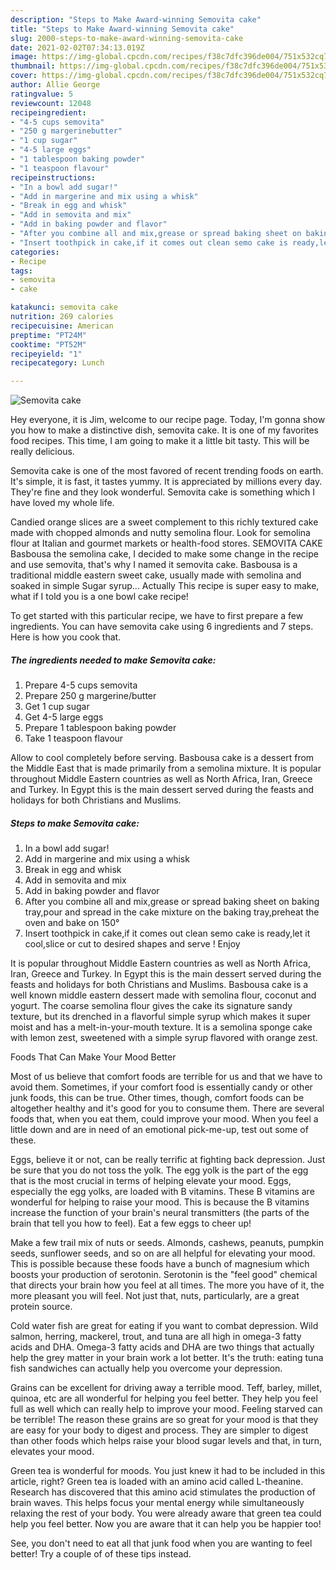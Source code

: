```yaml
---
description: "Steps to Make Award-winning Semovita cake"
title: "Steps to Make Award-winning Semovita cake"
slug: 2000-steps-to-make-award-winning-semovita-cake
date: 2021-02-02T07:34:13.019Z
image: https://img-global.cpcdn.com/recipes/f38c7dfc396de004/751x532cq70/semovita-cake-recipe-main-photo.jpg
thumbnail: https://img-global.cpcdn.com/recipes/f38c7dfc396de004/751x532cq70/semovita-cake-recipe-main-photo.jpg
cover: https://img-global.cpcdn.com/recipes/f38c7dfc396de004/751x532cq70/semovita-cake-recipe-main-photo.jpg
author: Allie George
ratingvalue: 5
reviewcount: 12048
recipeingredient:
- "4-5 cups semovita"
- "250 g margerinebutter"
- "1 cup sugar"
- "4-5 large eggs"
- "1 tablespoon baking powder"
- "1 teaspoon flavour"
recipeinstructions:
- "In a bowl add sugar!"
- "Add in margerine and mix using a whisk"
- "Break in egg and whisk"
- "Add in semovita and mix"
- "Add in baking powder and flavor"
- "After you combine all and mix,grease or spread baking sheet on baking tray,pour and spread in the cake mixture on the baking tray,preheat the oven and bake on 150°"
- "Insert toothpick in cake,if it comes out clean semo cake is ready,let it cool,slice or cut to desired shapes and serve ! Enjoy"
categories:
- Recipe
tags:
- semovita
- cake

katakunci: semovita cake 
nutrition: 269 calories
recipecuisine: American
preptime: "PT24M"
cooktime: "PT52M"
recipeyield: "1"
recipecategory: Lunch

---
```



![Semovita cake](https://img-global.cpcdn.com/recipes/f38c7dfc396de004/751x532cq70/semovita-cake-recipe-main-photo.jpg)

Hey everyone, it is Jim, welcome to our recipe page. Today, I'm gonna show you how to make a distinctive dish, semovita cake. It is one of my favorites food recipes. This time, I am going to make it a little bit tasty. This will be really delicious.

Semovita cake is one of the most favored of recent trending foods on earth. It's simple, it is fast, it tastes yummy. It is appreciated by millions every day. They're fine and they look wonderful. Semovita cake is something which I have loved my whole life.

Candied orange slices are a sweet complement to this richly textured cake made with chopped almonds and nutty semolina flour. Look for semolina flour at Italian and gourmet markets or health-food stores. SEMOVITA CAKE Basbousa the semolina cake, I decided to make some change in the recipe and use semovita, that&#39;s why I named it semovita cake. Basbousa is a traditional middle eastern sweet cake, usually made with semolina and soaked in simple Sugar syrup… Actually This recipe is super easy to make, what if I told you is a one bowl cake recipe!


To get started with this particular recipe, we have to first prepare a few ingredients. You can have semovita cake using 6 ingredients and 7 steps. Here is how you cook that.

<!--inarticleads1-->

##### The ingredients needed to make Semovita cake:

1. Prepare 4-5 cups semovita
1. Prepare 250 g margerine/butter
1. Get 1 cup sugar
1. Get 4-5 large eggs
1. Prepare 1 tablespoon baking powder
1. Take 1 teaspoon flavour


Allow to cool completely before serving. Basbousa cake is a dessert from the Middle East that is made primarily from a semolina mixture. It is popular throughout Middle Eastern countries as well as North Africa, Iran, Greece and Turkey. In Egypt this is the main dessert served during the feasts and holidays for both Christians and Muslims. 

<!--inarticleads2-->

##### Steps to make Semovita cake:

1. In a bowl add sugar!
1. Add in margerine and mix using a whisk
1. Break in egg and whisk
1. Add in semovita and mix
1. Add in baking powder and flavor
1. After you combine all and mix,grease or spread baking sheet on baking tray,pour and spread in the cake mixture on the baking tray,preheat the oven and bake on 150°
1. Insert toothpick in cake,if it comes out clean semo cake is ready,let it cool,slice or cut to desired shapes and serve ! Enjoy


It is popular throughout Middle Eastern countries as well as North Africa, Iran, Greece and Turkey. In Egypt this is the main dessert served during the feasts and holidays for both Christians and Muslims. Basbousa cake is a well known middle eastern dessert made with semolina flour, coconut and yogurt. The coarse semolina flour gives the cake its signature sandy texture, but its drenched in a flavorful simple syrup which makes it super moist and has a melt-in-your-mouth texture. It is a semolina sponge cake with lemon zest, sweetened with a simple syrup flavored with orange zest. 

Foods That Can Make Your Mood Better


Most of us believe that comfort foods are terrible for us and that we have to avoid them. Sometimes, if your comfort food is essentially candy or other junk foods, this can be true. Other times, though, comfort foods can be altogether healthy and it's good for you to consume them. There are several foods that, when you eat them, could improve your mood. When you feel a little down and are in need of an emotional pick-me-up, test out some of these.

Eggs, believe it or not, can be really terrific at fighting back depression. Just be sure that you do not toss the yolk. The egg yolk is the part of the egg that is the most crucial in terms of helping elevate your mood. Eggs, especially the egg yolks, are loaded with B vitamins. These B vitamins are wonderful for helping to raise your mood. This is because the B vitamins increase the function of your brain's neural transmitters (the parts of the brain that tell you how to feel). Eat a few eggs to cheer up!

Make a few trail mix of nuts or seeds. Almonds, cashews, peanuts, pumpkin seeds, sunflower seeds, and so on are all helpful for elevating your mood. This is possible because these foods have a bunch of magnesium which boosts your production of serotonin. Serotonin is the "feel good" chemical that directs your brain how you feel at all times. The more you have of it, the more pleasant you will feel. Not just that, nuts, particularly, are a great protein source.

Cold water fish are great for eating if you want to combat depression. Wild salmon, herring, mackerel, trout, and tuna are all high in omega-3 fatty acids and DHA. Omega-3 fatty acids and DHA are two things that actually help the grey matter in your brain work a lot better. It's the truth: eating tuna fish sandwiches can actually help you overcome your depression. 

Grains can be excellent for driving away a terrible mood. Teff, barley, millet, quinoa, etc are all wonderful for helping you feel better. They help you feel full as well which can really help to improve your mood. Feeling starved can be terrible! The reason these grains are so great for your mood is that they are easy for your body to digest and process. They are simpler to digest than other foods which helps raise your blood sugar levels and that, in turn, elevates your mood.

Green tea is wonderful for moods. You just knew it had to be included in this article, right? Green tea is loaded with an amino acid called L-theanine. Research has discovered that this amino acid stimulates the production of brain waves. This helps focus your mental energy while simultaneously relaxing the rest of your body. You were already aware that green tea could help you feel better. Now you are aware that it can help you be happier too!

See, you don't need to eat all that junk food when you are wanting to feel better! Try  a  couple of  of  these  tips  instead.

